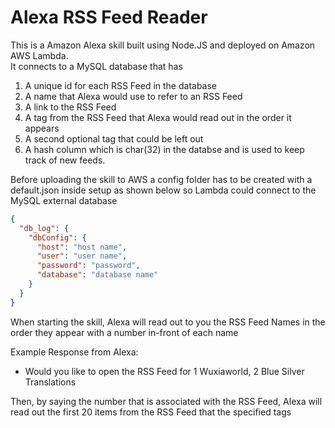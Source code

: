 # Alexa RSS Feed Reader

This is a Amazon Alexa skill built using Node.JS and deployed on Amazon AWS Lambda.<br>
It connects to a MySQL database that has

1. A unique id for each RSS Feed in the database
2. A name that Alexa would use to refer to an RSS Feed
3. A link to the RSS Feed
4. A tag from the RSS Feed that Alexa would read out in the order it appears
5. A second optional tag that could be left out
6. A hash column which is char(32) in the databse and is used to keep track of new feeds.

Before uploading the skill to AWS a config folder has to be created with a default.json inside setup as shown below so Lambda could connect to the MySQL external database

```json
{
  "db_log": {
    "dbConfig": {
      "host": "host name",
      "user": "user name",
      "password": "password",
      "database": "database name"
    }
  }
}
```

When starting the skill, Alexa will read out to you the RSS Feed Names in the order they appear with a number in-front of each name<br>

Example Response from Alexa:

- Would you like to open the RSS Feed for 1 Wuxiaworld, 2 Blue Silver Translations

Then, by saying the number that is associated with the RSS Feed, Alexa will read out the first 20 items from the RSS Feed that the specified tags
